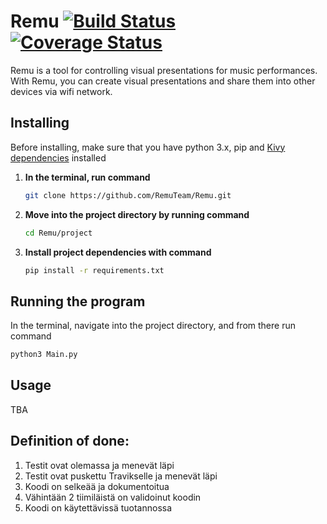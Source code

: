 # Remu [![Build Status](https://travis-ci.org/RemuTeam/Remu.svg?branch=master)](https://travis-ci.org/RemuTeam/Remu) [![Coverage Status](https://coveralls.io/repos/github/RemuTeam/Remu/badge.svg?branch=master)](https://coveralls.io/github/RemuTeam/Remu?branch=master)
Remu is a tool for controlling visual presentations for music performances. With Remu, you can create visual presentations and share them into other devices via wifi network. 


## Installing

Before installing, make sure that you have python 3.x, pip and [Kivy dependencies](https://kivy.org) installed

1. **In the terminal, run command**

    ```bash
    git clone https://github.com/RemuTeam/Remu.git
    ```

2. **Move into the project directory by running command**
    ```bash
    cd Remu/project
    ```

3. **Install project dependencies with command**
    ```bash
    pip install -r requirements.txt
    ```
## Running the program
In the terminal, navigate into the project directory, and from there run command
   ```bash
   python3 Main.py
   ``` 
   
## Usage
TBA

## Definition of done:

1. Testit ovat olemassa ja menevät läpi
2. Testit ovat puskettu Travikselle ja menevät läpi
3. Koodi on selkeää ja dokumentoitua
4. Vähintään 2 tiimiläistä on validoinut koodin
5. Koodi on käytettävissä tuotannossa
